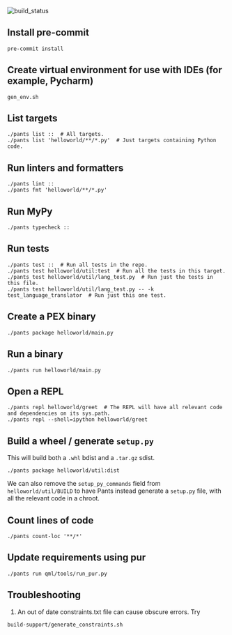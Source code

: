 ![build_status](https://github.com/paiforsyth/qml/actions/workflows/pants.yaml/badge.svg)

## Install pre-commit

```
pre-commit install
```

## Create virtual environment for use with IDEs (for example, Pycharm)

```
gen_env.sh
```

## List targets

```
./pants list ::  # All targets.
./pants list 'helloworld/**/*.py'  # Just targets containing Python code.
```

## Run linters and formatters

```
./pants lint ::
./pants fmt 'helloworld/**/*.py'
```

## Run MyPy

```
./pants typecheck ::
```

## Run tests

```
./pants test ::  # Run all tests in the repo.
./pants test helloworld/util:test  # Run all the tests in this target.
./pants test helloworld/util/lang_test.py  # Run just the tests in this file.
./pants test helloworld/util/lang_test.py -- -k test_language_translator  # Run just this one test.
```

## Create a PEX binary

```
./pants package helloworld/main.py
```

## Run a binary

```
./pants run helloworld/main.py
```

## Open a REPL

```
./pants repl helloworld/greet  # The REPL will have all relevant code and dependencies on its sys.path.
./pants repl --shell=ipython helloworld/greet
```

## Build a wheel / generate `setup.py`

This will build both a `.whl` bdist and a `.tar.gz` sdist.

```
./pants package helloworld/util:dist
```

We can also remove the `setup_py_commands` field from `helloworld/util/BUILD` to have Pants instead generate a
`setup.py` file, with all the relevant code in a chroot.

## Count lines of code

```
./pants count-loc '**/*'
```

## Update requirements using pur

```
./pants run qml/tools/run_pur.py
```

## Troubleshooting
1. An out of date constraints.txt file can cause obscure errors.  Try
```
build-support/generate_constraints.sh
```
